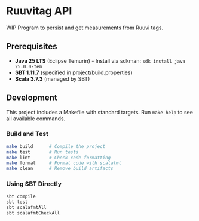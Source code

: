 # Ruuvitag API

WIP Program to persist and get measurements from Ruuvi tags.

## Prerequisites

- **Java 25 LTS** (Eclipse Temurin) - Install via sdkman: `sdk install java 25.0.0-tem`
- **SBT 1.11.7** (specified in project/build.properties)
- **Scala 3.7.3** (managed by SBT)

## Development

This project includes a Makefile with standard targets. Run `make help` to see all available commands.

### Build and Test

```bash
make build      # Compile the project
make test       # Run tests
make lint       # Check code formatting
make format     # Format code with scalafmt
make clean      # Remove build artifacts
```

### Using SBT Directly

```bash
sbt compile
sbt test
sbt scalafmtAll
sbt scalafmtCheckAll
```